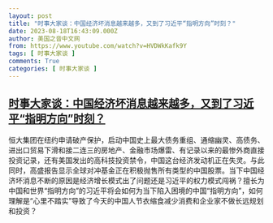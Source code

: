 ```yaml
---
layout: post
title: "时事大家谈：中国经济坏消息越来越多，又到了习近平“指明方向”时刻？"
date: 2023-08-18T16:43:09.000Z
author: 美国之音中文网
from: https://www.youtube.com/watch?v=HVDWkKafk9Y
tags: [ 时事大家谈 ]
comments: True
categories: [ 时事大家谈 ]
---
```

<!--1692376989000-->
[时事大家谈：中国经济坏消息越来越多，又到了习近平“指明方向”时刻？](https://www.youtube.com/watch?v=HVDWkKafk9Y)
------

<div>
恒大集团在纽约申请破产保护，启动中国史上最大债务重组、通缩幽灵、高债务、进出口贸易下滑和接二连三的房地产、金融市场爆雷、有记录以来的最惨外商直接投资记录，还有美国发出的高科技投资禁令，中国这台经济发动机正在失灵。与此同时，高盛报告显示全球对冲基金正在积极抛售所有类型的中国股票。当下中国经济坏消息不断的原因是经济增长模式出了问题还是习近平的权力模式闯祸？擅长为中国和世界“指明方向”的习近平将会如何为当下陷入困境的中国“指明方向”，如何理解是“心里不踏实”导致了今天的中国人节衣缩食减少消费和企业家不做长远规划和投资？
</div>
